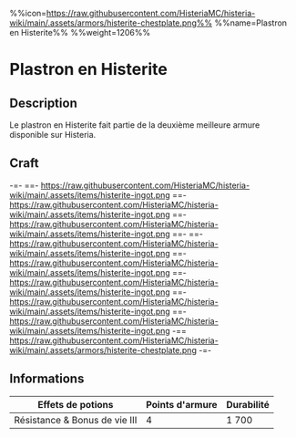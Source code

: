 %%icon=https://raw.githubusercontent.com/HisteriaMC/histeria-wiki/main/.assets/armors/histerite-chestplate.png%%
%%name=Plastron en Histerite%%
%%weight=1206%%
# Plastron en Histerite

## Description
Le plastron en Histerite fait partie de la deuxième meilleure armure disponible sur Histeria.

## Craft
-=-
 ==- https://raw.githubusercontent.com/HisteriaMC/histeria-wiki/main/.assets/items/histerite-ingot.png
 ==- https://raw.githubusercontent.com/HisteriaMC/histeria-wiki/main/.assets/items/histerite-ingot.png
 ==- https://raw.githubusercontent.com/HisteriaMC/histeria-wiki/main/.assets/items/histerite-ingot.png
 ==- 
 ==- https://raw.githubusercontent.com/HisteriaMC/histeria-wiki/main/.assets/items/histerite-ingot.png
 ==- https://raw.githubusercontent.com/HisteriaMC/histeria-wiki/main/.assets/items/histerite-ingot.png
 ==- https://raw.githubusercontent.com/HisteriaMC/histeria-wiki/main/.assets/items/histerite-ingot.png
 ==- https://raw.githubusercontent.com/HisteriaMC/histeria-wiki/main/.assets/items/histerite-ingot.png
 ==- https://raw.githubusercontent.com/HisteriaMC/histeria-wiki/main/.assets/items/histerite-ingot.png
 -== https://raw.githubusercontent.com/HisteriaMC/histeria-wiki/main/.assets/armors/histerite-chestplate.png
-=-

## Informations
| Effets de potions | Points d'armure | Durabilité |
| ----------------- |-----------------|------------|
| Résistance & Bonus de vie III | 4   | 1 700      |
